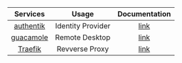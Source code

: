 |                     **Services**                      |     **Usage**     |  **Documentation**   |
|:-----------------------------------------------------:|:-----------------:|:--------------------:|
| [authentik](https://github.com/goauthentik/authentik) | Identity Provider | [link](authentik/README.md) |
| [guacamole](https://guacamole.apache.org/) |  Remote Desktop   | [link](guacamole/README.md) |
|     [Traefik](https://github.com/traefik/traefik)     |  Revverse Proxy   |  [link](traefik/README.md)  |